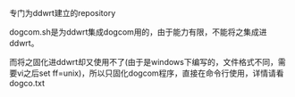 专门为ddwrt建立的repository

dogcom.sh是为ddwrt集成dogcom用的，由于能力有限，不能将之集成进ddwrt。

而将之固化进ddwrt却又使用不了(由于是windows下编写的，文件格式不同，需要vi之后set ff=unix)，所以只固化dogcom程序，直接在命令行使用，详情请看dogco.txt
